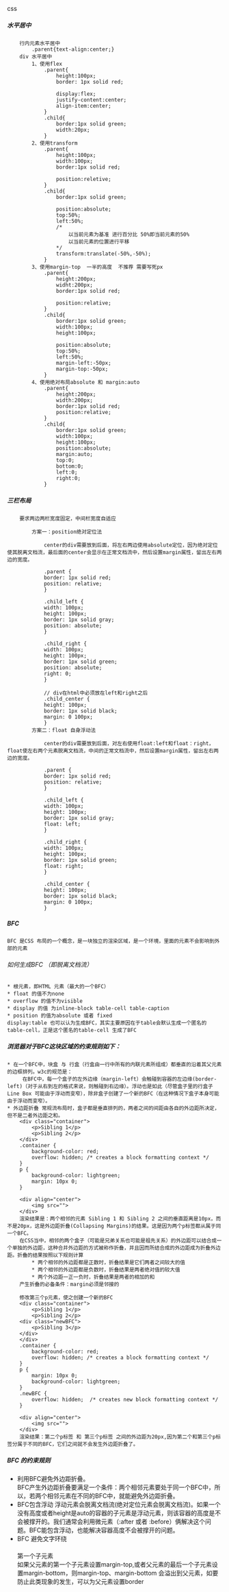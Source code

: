 css
##### 水平居中
        行内元素水平居中
            .parent{text-align:center;}
        div 水平居中
            1、使用flex
                .parent{
                    height:100px;
                    border: 1px solid red;

                    display:flex;
                    justify-content:center;
                    align-item:center;
                }
                .child{
                    border:1px solid green;
                    width:20px;
                }
            2、使用transform
                .parent{
                    height:100px;
                    width:100px;
                    border:1px solid red;
                    
                    position:reletive;
                }
                .child{
                    border:1px solid green;
                    
                    position:absolute;
                    top:50%;
                    left:50%;
                    /* 
                        以当前元素为基准 进行百分比 50%即当前元素的50%
                        以当前元素的位置进行平移
                    */ 
                    transform:translate(-50%,-50%);
                }
            3、使用margin-top  一半的高度  不推荐 需要写死px
                .parent{
                    height:200px;
                    widht:200px;
                    border:1px solid red;
                    
                    position:relative;
                }
                .child{
                    border:1px solid green;
                    width:100px;
                    height:100px;

                    position:absolute;
                    top:50%;
                    left:50%;
                    margin-left:-50px;
                    margin-top:-50px;
                }
            4、使用绝对布局absolute 和 margin:auto
                .parent{
                    height:200px;
                    width:200px;
                    border:1px solid red;
                    position:relative;
                }
                .child{
                    border:1px solid green;
                    width:100px;
                    height:100px;
                    position:absolute;
                    margin:auto;
                    top:0;
                    bottom:0;
                    left:0;
                    right:0;
                }

##### 三栏布局

        要求两边两栏宽度固定，中间栏宽度自适应

            方案一：position绝对定位法

                center的div需要放到后面，将左右两边使用absolute定位，因为绝对定位使其脱离文档流，最后面的center会显示在正常文档流中，然后设置margin属性，留出左右两边的宽度。

                .parent {
                border: 1px solid red;
                position: relative;
                }

                .child_left {
                width: 100px;
                height: 100px;
                border: 1px solid gray;
                position: absolute;
                }

                .child_right {
                width: 100px;
                height: 100px;
                border: 1px solid green;
                position: absolute;
                right: 0;
                }

                // div在html中必须放在left和right之后
                .child_center {
                height: 100px;
                border: 1px solid black;
                margin: 0 100px;
                }
            方案二：float 自身浮动法

                center的div需要放到后面，对左右使用float:left和float：right，float使左右两个元素脱离文档流，中间的正常文档流中，然后设置margin属性，留出左右两边的宽度。

                .parent {
                border: 1px solid red;
                position: relative;
                }

                .child_left {
                width: 100px;
                height: 100px;
                border: 1px solid gray;
                float: left;
                }

                .child_right {
                width: 100px;
                height: 100px;
                border: 1px solid green;
                float: right;
                }

                .child_center {
                height: 100px;
                border: 1px solid black;
                margin: 0 100px;
                }
##### BFC
    BFC 是CSS 布局的一个概念，是一块独立的渲染区域，是一个环境，里面的元素不会影响到外部的元素
###### 如何生成BFC （即脱离文档流）
    * 根元素，即HTML 元素（最大的一个BFC）
    * float 的值不为none
    * overflow 的值不为visible
    * display 的值 为inline-block table-cell table-caption
    * position 的值为absolute 或者 fixed
    display:table 也可以认为生成BFC，其实主要原因在于table会默认生成一个匿名的table-cell，正是这个匿名的table-cell 生成了BFC
##### 浏览器对于BFC这块区域的约束规则如下：
    * 在一个BFC中，块盒 与 行盒（行盒由一行中所有的内联元素所组成）都垂直的沿着其父元素的边框排列。w3c的规范是：
         在BFC中，每一个盒子的左外边缘（margin-left）会触碰到容器的左边缘(border-left)（对于从右到左的格式来说，则触碰到右边缘）。浮动也是如此（尽管盒子里的行盒子 Line Box 可能由于浮动而变窄），除非盒子创建了一个新的BFC（在这种情况下盒子本身可能由于浮动而变窄）。
    * 外边距折叠 常规流布局时，盒子都是垂直排列的，两者之间的间距由各自的外边距所决定，但不是二者外边距之和。
        <div class="container">
            <p>Sibling 1</p>
            <p>Sibling 2</p>
        </div>
        .container {
            background-color: red;
            overflow: hidden; /* creates a block formatting context */
        }
        p {
            background-color: lightgreen;
            margin: 10px 0;
        }

        <div align="center">
            <img src="">
        </div>
        渲染结果是：两个相邻的元素 Sibling 1 和 Sibling 2 之间的垂直距离是10px，而不是20px，这是外边距折叠(Collapsing Margins)的结果。这是因为两个p标签都从属于同一个BFC。
        在CSS当中，相邻的两个盒子（可能是兄弟关系也可能是祖先关系）的外边距可以结合成一个单独的外边距，这种合并外边距的方式被称作折叠，并且因而所结合成的外边距成为折叠外边距。折叠的结果按照以下规则计算
            * 两个相邻的外边距都是正数时，折叠结果是它们两者之间较大的值
            * 两个相邻的外边距都是负数时，折叠结果是两者绝对值的较大值
            * 两个外边距一正一负时，折叠结果是两者的相加的和
        产生折叠的必备条件：margin必须是邻接的
        
        修改第三个p元素，使之创建一个新的BFC
        <div class="container">
            <p>Sibling 1</p>
            <p>Sibling 2</p>
        <div class="newBFC">
            <p>Sibling 3</p>
        </div>
        </div>
        .container {
            background-color: red;
            overflow: hidden; /* creates a block formatting context */
        }
        p {
            margin: 10px 0;
            background-color: lightgreen;
        }
        .newBFC {
            overflow: hidden;  /* creates new block formatting context */
        }
        
        <div align="center">
            <img src="">
        </div>
        渲染结果：第二个p标签 和 第三个p标签 之间的外边距为20px,因为第二个和第三个p标签分属于不同的BFC，它们之间就不会发生外边距折叠了。
##### BFC 的约束规则
* 利用BFC避免外边距折叠。  
        BFC产生外边距折叠要满足一个条件：两个相邻元素要处于同一个BFC中，所以，若两个相邻元素在不同的BFC中，就能避免外边距折叠。
* BFC包含浮动
        浮动元素会脱离文档流(绝对定位元素会脱离文档流)。如果一个没有高度或者height是auto的容器的子元素是浮动元素，则该容器的高度是不会被撑开的。我们通常会利用微元素（:after 或者 :before）俩解决这个问题。BFC能包含浮动，也能解决容器高度不会被撑开的问题。
* BFC 避免文字环绕
    <div class="parent">
		<div style="margin-top:20px;">第一个子元素</div>
	</div>
    如果父元素的第一个子元素设置margin-top,或者父元素的最后一个子元素设置margin-bottom，则margin-top、margin-bottom 会溢出到父元素，如要防止此类现象的发生，可以为父元素设置border

